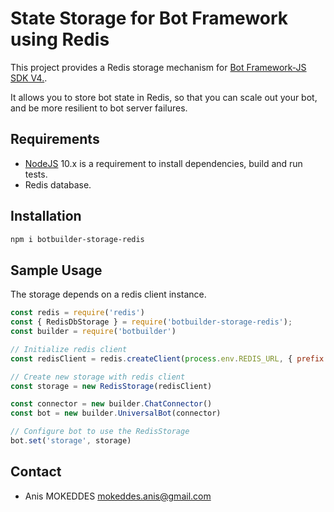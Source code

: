 # State Storage for Bot Framework using Redis

This project provides a Redis storage mechanism for [Bot Framework-JS SDK V4.](https://github.com/Microsoft/botbuilder-js).

It allows you to store bot state in Redis, so that you can scale out your bot, and be more resilient to bot server failures.

## Requirements

- [NodeJS](https://nodejs.org/en/) 10.x is a requirement to install dependencies, build and run tests.
- Redis database.

## Installation

```bash
npm i botbuilder-storage-redis
```

## Sample Usage

The storage depends on a redis client instance.

```JavaScript
const redis = require('redis')
const { RedisDbStorage } = require('botbuilder-storage-redis');
const builder = require('botbuilder')

// Initialize redis client
const redisClient = redis.createClient(process.env.REDIS_URL, { prefix: 'bot-storage:' });

// Create new storage with redis client
const storage = new RedisStorage(redisClient)

const connector = new builder.ChatConnector()
const bot = new builder.UniversalBot(connector)

// Configure bot to use the RedisStorage
bot.set('storage', storage)
```

## Contact

- Anis MOKEDDES <mokeddes.anis@gmail.com>
